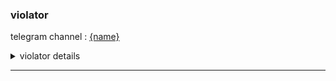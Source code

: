 
### violator
telegram channel : [{name}]({link})

<details>
<summary>violator details</summary>

#### [Original Post]({orig_link})

[violtor's Post]({violator_post_url}) ***Note: it may be deleted***

violator's post content:

``` text

{violaotr_content}

```

</details>

---
